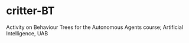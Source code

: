 # critter-BT
Activity on Behaviour Trees for the Autonomous Agents course; Artificial Intelligence, UAB
